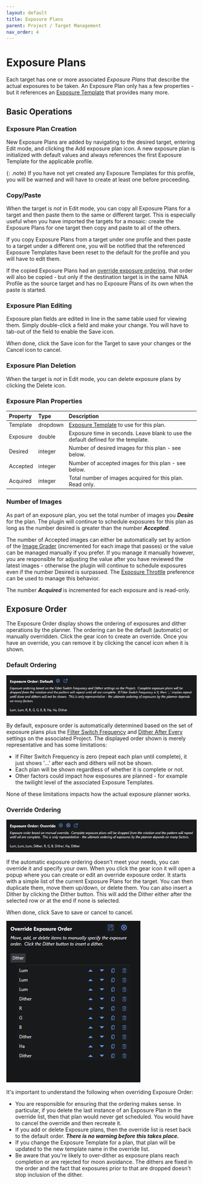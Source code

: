 ```yaml
---
layout: default
title: Exposure Plans
parent: Project / Target Management
nav_order: 4
---
```


# Exposure Plans

Each target has one or more associated _Exposure Plans_ that describe the actual exposures to be taken.  An Exposure Plan only has a few properties - but it references an [Exposure Template](exposure-templates.html) that provides many more.

## Basic Operations

### Exposure Plan Creation

New Exposure Plans are added by navigating to the desired target, entering Edit mode, and clicking the Add exposure plan icon.  A new exposure plan is initialized with default values and always references the first Exposure Template for the applicable profile.

{: .note}
If you have not yet created any Exposure Templates for this profile, you will be warned and will have to create at least one before proceeding.

### Copy/Paste

When the target is _not_ in Edit mode, you can copy all Exposure Plans for a target and then paste them to the same or different target.  This is especially useful when you have imported the targets for a mosaic: create the Exposure Plans for one target then copy and paste to all of the others.

If you copy Exposure Plans from a target under one profile and then paste to a target under a different one, you will be notified that the referenced Exposure Templates have been reset to the default for the profile and you will have to edit them.

If the copied Exposure Plans had an [override exposure ordering](#override-ordering), that order will also be copied - but only if the destination target is in the same NINA Profile as the source target and has no Exposure Plans of its own when the paste is started.

### Exposure Plan Editing

Exposure plan fields are edited in line in the same table used for viewing them.  Simply double-click a field and make your change.  You will have to tab-out of the field to enable the Save icon.

When done, click the Save icon for the Target to save your changes or the Cancel icon to cancel.

### Exposure Plan Deletion
When the target is _not_ in Edit mode, you can delete exposure plans by clicking the Delete icon.

### Exposure Plan Properties

|Property|Type|Description|
|:--|:--|:--|
|Template|dropdown|[Exposure Template](exposure-templates.html) to use for this plan.|
|Exposure|double|Exposure time in seconds.  Leave blank to use the default defined for the template.|
|Desired|integer|Number of desired images for this plan - see below.|
|Accepted|integer|Number of accepted images for this plan - see below.|
|Acquired|integer|Total number of images acquired for this plan.  Read only.|
 
### Number of Images

As part of an exposure plan, you set the total number of images you **_Desire_** for the plan.  The plugin will continue to schedule exposures for this plan as long as the number desired is greater than the number **_Accepted_**.

The number of Accepted images can either be automatically set by action of the [Image Grader](../post-acquisition/image-grader.html) (incremented for each image that passes) or the value can be managed manually if you prefer.  If you manage it manually however, you are responsible for adjusting the value after you have reviewed the latest images - otherwise the plugin will continue to schedule exposures even if the number Desired is surpassed.  The [Exposure Throttle](profiles.html#general-preferences) preference can be used to manage this behavior.

The number **_Acquired_** is incremented for each exposure and is read-only.

## Exposure Order

The Exposure Order display shows the ordering of exposures and dither operations by the planner.  The ordering can be the default (automatic) or manually overridden.  Click the gear icon to create an override.  Once you have an override, you can remove it by clicking the cancel icon when it is shown.

### Default Ordering

![](../assets/images/exposure-order-default.png)

By default, exposure order is automatically determined based on the set of exposure plans plus the [Filter Switch Frequency](projects.html#filter-switch-frequency) and [Dither After Every](projects.html#dithering) settings on the associated Project.  The displayed order shown is merely representative and has some limitations:
* If Filter Switch Frequency is zero (repeat each plan until complete), it just shows '...' after each and dithers will not be shown.
* Each plan will be shown regardless of whether it is complete or not.
* Other factors could impact how exposures are planned - for example the twilight level of the associated Exposure Templates.

None of these limitations impacts how the actual exposure planner works.

### Override Ordering

![](../assets/images/exposure-order-override.png)

If the automatic exposure ordering doesn't meet your needs, you can override it and specify your own.  When you click the gear icon it will open a popup where you can create or edit an override exposure order.  It starts with a simple list of the current Exposure Plans for the target.  You can then duplicate them, move them up/down, or delete them.  You can also insert a Dither by clicking the Dither button.  This will add the Dither either after the selected row or at the end if none is selected.

When done, click Save to save or cancel to cancel.

![](../assets/images/exposure-order-edit.png)

It's important to understand the following when overriding Exposure Order:
* You are responsible for ensuring that the ordering makes sense.  In particular, if you delete the last instance of an Exposure Plan in the override list, then that plan would never get scheduled.  You would have to cancel the override and then recreate it.
* If you add or delete Exposure plans, then the override list is reset back to the default order.  **_There is no warning before this takes place._**
* If you change the Exposure Template for a plan, that plan will be updated to the new template name in the override list.
* Be aware that you're likely to over-dither as exposure plans reach completion or are rejected for moon avoidance.  The dithers are fixed in the order and the fact that exposures prior to that are dropped doesn't stop inclusion of the dither.
